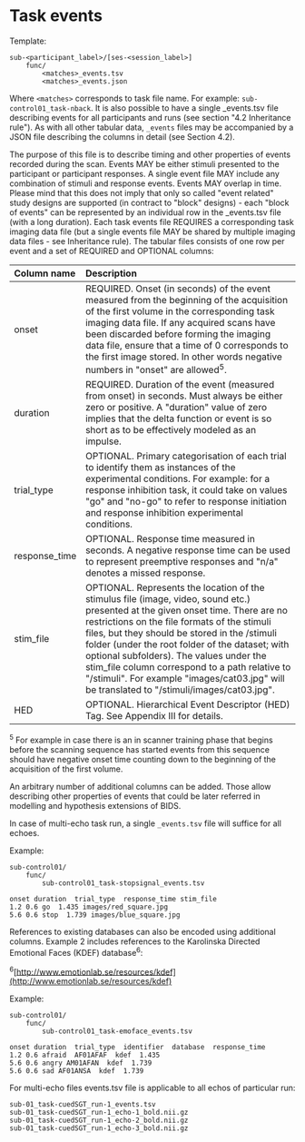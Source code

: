 # Task events

Template:

```Text
sub-<participant_label>/[ses-<session_label>]
    func/
        <matches>_events.tsv
        <matches>_events.json
```

Where `<matches>` corresponds to task file name. For example:
`sub-control01_task-nback`. It is also possible to have a single \_events.tsv
file describing events for all participants and runs (see section "4.2
Inheritance rule"). As with all other tabular data, `_events` files may be
accompanied by a JSON file describing the columns in detail (see Section 4.2).

The purpose of this file is to describe timing and other properties of events
recorded during the scan. Events MAY be either stimuli presented to the
participant or participant responses. A single event file MAY include any
combination of stimuli and response events. Events MAY overlap in time. Please
mind that this does not imply that only so called "event related" study designs
are supported (in contract to "block" designs) - each "block of events" can be
represented by an individual row in the \_events.tsv file (with a long
duration). Each task events file REQUIRES a corresponding task imaging data file
(but a single events file MAY be shared by multiple imaging data files - see
Inheritance rule). The tabular files consists of one row per event and a set of
REQUIRED and OPTIONAL columns:

| Column name   | Description                                                                                                                                                                                                                                                                                                                                                                                                                                                                      |
| :------------ | :------------------------------------------------------------------------------------------------------------------------------------------------------------------------------------------------------------------------------------------------------------------------------------------------------------------------------------------------------------------------------------------------------------------------------------------------------------------------------- |
| onset         | REQUIRED. Onset (in seconds) of the event measured from the beginning of the acquisition of the first volume in the corresponding task imaging data file. If any acquired scans have been discarded before forming the imaging data file, ensure that a time of 0 corresponds to the first image stored. In other words negative numbers in "onset" are allowed<sup>5</sup>.                                                                                                     |
| duration      | REQUIRED. Duration of the event (measured from onset) in seconds. Must always be either zero or positive. A "duration" value of zero implies that the delta function or event is so short as to be effectively modeled as an impulse.                                                                                                                                                                                                                                            |
| trial_type    | OPTIONAL. Primary categorisation of each trial to identify them as instances of the experimental conditions. For example: for a response inhibition task, it could take on values "go" and "no-go" to refer to response initiation and response inhibition experimental conditions.                                                                                                                                                                                              |
| response_time | OPTIONAL. Response time measured in seconds. A negative response time can be used to represent preemptive responses and "n/a" denotes a missed response.                                                                                                                                                                                                                                                                                                                         |
| stim_file     | OPTIONAL. Represents the location of the stimulus file (image, video, sound etc.) presented at the given onset time. There are no restrictions on the file formats of the stimuli files, but they should be stored in the /stimuli folder (under the root folder of the dataset; with optional subfolders). The values under the stim_file column correspond to a path relative to "/stimuli". For example "images/cat03.jpg" will be translated to "/stimuli/images/cat03.jpg". |
| HED           | OPTIONAL. Hierarchical Event Descriptor (HED) Tag. See Appendix III for details.                                                                                                                                                                                                                                                                                                                                                                                                 |

<sup>5</sup> For example in case there is an in scanner training phase that
begins before the scanning sequence has started events from this sequence should
have negative onset time counting down to the beginning of the acquisition of
the first volume.

An arbitrary number of additional columns can be added. Those allow describing
other properties of events that could be later referred in modelling and
hypothesis extensions of BIDS.

In case of multi-echo task run, a single `_events.tsv` file will suffice for all
echoes.

Example:

```Text
sub-control01/
    func/
        sub-control01_task-stopsignal_events.tsv
```

```Text
onset duration  trial_type  response_time stim_file
1.2 0.6 go  1.435 images/red_square.jpg
5.6 0.6 stop  1.739 images/blue_square.jpg
```

References to existing databases can also be encoded using additional columns.
Example 2 includes references to the Karolinska Directed Emotional Faces (KDEF)
database<sup>6</sup>:

<sup>6</sup>[http://www.emotionlab.se/resources/kdef](http://www.emotionlab.se/resources/kdef)

Example:

```Text
sub-control01/
    func/
        sub-control01_task-emoface_events.tsv
```

```Text
onset duration  trial_type  identifier  database  response_time
1.2 0.6 afraid  AF01AFAF  kdef  1.435
5.6 0.6 angry AM01AFAN  kdef  1.739
5.6 0.6 sad AF01ANSA  kdef  1.739
```

For multi-echo files events.tsv file is applicable to all echos of particular
run:

```Text
sub-01_task-cuedSGT_run-1_events.tsv
sub-01_task-cuedSGT_run-1_echo-1_bold.nii.gz
sub-01_task-cuedSGT_run-1_echo-2_bold.nii.gz
sub-01_task-cuedSGT_run-1_echo-3_bold.nii.gz
```
